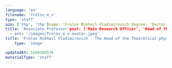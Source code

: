 ```yaml
---
language: 'en'
filename: 'frolov_m_v'
type: 'staff'
aim: ['thp', 'thp']name: 'Frolov Mikhail Vladimirovich'degree: 'Doctor of Physico-Mathematical Sciences'
title: 'Associate Professor'post: ['Main Research Officer', 'Head of the Department']speciality: '(01.04.02) Theoretical physics'contacts: []avatar:
  - src: '/images/frolov_m_v-avatar.jpeg'
title: 'Frolov Mikhail Vladimirovich - The Head of the Theoretical physics Department'
    type: 'image'

updatedAt: 1568360578
materialType: 'staff'
---
```


